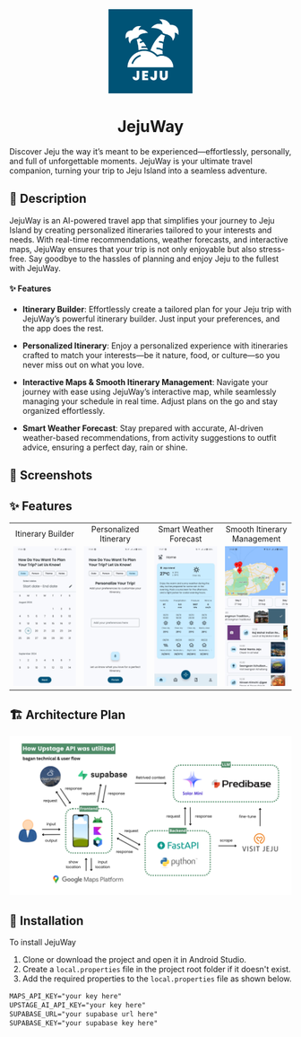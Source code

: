<div align="center">
  <img src="https://github.com/harissabil/JejuWay/blob/master/android/app/src/main/ic_launcher-playstore.png" width="150" alt="Centered Image">
  <h1>JejuWay</h1>
</div>

Discover Jeju the way it’s meant to be experienced—effortlessly, personally, and full of unforgettable moments. JejuWay is your ultimate travel companion, turning your trip to Jeju Island into a seamless adventure.

## 🌟 Description

JejuWay is an AI-powered travel app that simplifies your journey to Jeju Island by creating personalized itineraries tailored to your interests and needs. With real-time recommendations, weather forecasts, and interactive maps, JejuWay ensures that your trip is not only enjoyable but also stress-free. Say goodbye to the hassles of planning and enjoy Jeju to the fullest with JejuWay.

#### ✨ Features

- **Itinerary Builder**: Effortlessly create a tailored plan for your Jeju trip with JejuWay’s powerful itinerary builder. Just input your preferences, and the app does the rest.

- **Personalized Itinerary**: Enjoy a personalized experience with itineraries crafted to match your interests—be it nature, food, or culture—so you never miss out on what you love.

- **Interactive Maps & Smooth Itinerary Management**: Navigate your journey with ease using JejuWay’s interactive map, while seamlessly managing your schedule in real time. Adjust plans on the go and stay organized effortlessly.

- **Smart Weather Forecast**: Stay prepared with accurate, AI-driven weather-based recommendations, from activity suggestions to outfit advice, ensuring a perfect day, rain or shine.

## 📸 Screenshots

## ✨ Features

<table>
  <tbody>
    <tr>
      <td align="center" width="20%">
        Itinerary Builder
      </td>
      <td align="center" width="20%">
        Personalized Itinerary
      </td>
      <td align="center" width="20%">
        Smart Weather Forecast
      </td>
      <td align="center" width="20%">
        Smooth Itinerary Management
      </td>
    </tr>
    <tr>
      <td align="center">
        <img src="assets/screenshot/itinerary_builder.jpeg?raw=true" width="100%" class="responsive-img"/>
      </td>
      <td align="center">
        <img src="assets/screenshot/personalized_itinerary.jpeg?raw=true" width="100%" class="responsive-img"/>
      </td>
      <td align="center">
        <img src="assets/screenshot/weather_forecast.jpeg?raw=true" width="100%" class="responsive-img"/>
      </td>
      <td align="center">
        <img src="assets/screenshot/smooth_itinerary_management.jpeg?raw=true" width="100%" class="responsive-img"/>
      </td>
    </tr>
  </tbody>
</table>

## 🏗️ Architecture Plan

<div align="center">
  <img src="assets/architecture/architecture-plan.png" alt="Architecture Plan" width="600">
</div>


## 🚀 Installation

To install JejuWay

1. Clone or download the project and open it in Android Studio.
2. Create a `local.properties` file in the project root folder if it doesn't exist.
3. Add the required properties to the `local.properties` file as shown below.

```properties
MAPS_API_KEY="your key here"
UPSTAGE_AI_API_KEY="your key here"
SUPABASE_URL="your supabase url here"
SUPABASE_KEY="your supabase key here"
